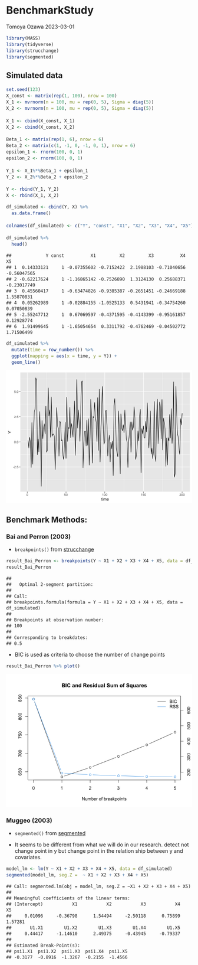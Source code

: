 BenchmarkStudy
================
Tomoya Ozawa
2023-03-01

``` r
library(MASS)
library(tidyverse)
library(strucchange)
library(segmented)
```

## Simulated data

``` r
set.seed(123)
X_const <- matrix(rep(1, 100), nrow = 100)
X_1 <- mvrnorm(n = 100, mu = rep(0, 5), Sigma = diag(5))
X_2 <- mvrnorm(n = 100, mu = rep(0, 5), Sigma = diag(5))

X_1 <- cbind(X_const, X_1)
X_2 <- cbind(X_const, X_2)

Beta_1 <- matrix(rep(1, 6), nrow = 6)
Beta_2 <- matrix(c(1, -1, 0, -1, 0, 1), nrow = 6)
epsilon_1 <- rnorm(100, 0, 1)
epsilon_2 <- rnorm(100, 0, 1)

Y_1 <- X_1%*%Beta_1 + epsilon_1
Y_2 <- X_2%*%Beta_2 + epsilon_2

Y <- rbind(Y_1, Y_2)
X <- rbind(X_1, X_2)
```

``` r
df_simulated <- cbind(Y, X) %>% 
  as.data.frame()

colnames(df_simulated) <- c("Y", "const", "X1", "X2", "X3", "X4", "X5")

df_simulated %>% 
  head()
```

    ##             Y const          X1         X2         X3          X4          X5
    ## 1  0.14333121     1 -0.07355602 -0.7152422  2.1988103 -0.71040656 -0.56047565
    ## 2 -0.62217624     1 -1.16865142 -0.7526890  1.3124130  0.25688371 -0.23017749
    ## 3  0.45560417     1 -0.63474826 -0.9385387 -0.2651451 -0.24669188  1.55870831
    ## 4  0.05262989     1 -0.02884155 -1.0525133  0.5431941 -0.34754260  0.07050839
    ## 5 -2.55247712     1  0.67069597 -0.4371595 -0.4143399 -0.95161857  0.12928774
    ## 6  1.91499645     1 -1.65054654  0.3311792 -0.4762469 -0.04502772  1.71506499

``` r
df_simulated %>% 
  mutate(time = row_number()) %>% 
  ggplot(mapping = aes(x = time, y = Y)) +
  geom_line()
```

![](BenchmarkStudy_files/figure-gfm/unnamed-chunk-4-1.png)<!-- -->

## Benchmark Methods:

### Bai and Perron (2003)

- `breakpoints()` from
  [strucchange](https://cran.r-project.org/web/packages/strucchange/strucchange.pdf)

``` r
result_Bai_Perron <- breakpoints(Y ~ X1 + X2 + X3 + X4 + X5, data = df_simulated)
result_Bai_Perron
```

    ## 
    ##   Optimal 2-segment partition: 
    ## 
    ## Call:
    ## breakpoints.formula(formula = Y ~ X1 + X2 + X3 + X4 + X5, data = df_simulated)
    ## 
    ## Breakpoints at observation number:
    ## 100 
    ## 
    ## Corresponding to breakdates:
    ## 0.5

- BIC is used as criteria to choose the number of change points

``` r
result_Bai_Perron %>% plot()
```

![](BenchmarkStudy_files/figure-gfm/unnamed-chunk-6-1.png)<!-- -->

### Muggeo (2003)

- `segmented()` from
  [segmented](https://cran.r-project.org/web/packages/segmented/segmented.pdfted)

- It seems to be different from what we will do in our research. detect
  not change point in y but change point in the relation ship between y
  and covariates.

``` r
model_lm <- lm(Y ~ X1 + X2 + X3 + X4 + X5, data = df_simulated)
segmented(model_lm, seg.Z =  ~ X1 + X2 + X3 + X4 + X5)
```

    ## Call: segmented.lm(obj = model_lm, seg.Z = ~X1 + X2 + X3 + X4 + X5)
    ## 
    ## Meaningful coefficients of the linear terms:
    ## (Intercept)           X1           X2           X3           X4           X5  
    ##     0.01096     -0.36798      1.54494     -2.50118      0.75899      1.57281  
    ##       U1.X1        U1.X2        U1.X3        U1.X4        U1.X5  
    ##     0.44417     -1.14610      2.49375     -0.43945     -0.79337  
    ## 
    ## Estimated Break-Point(s):
    ## psi1.X1  psi1.X2  psi1.X3  psi1.X4  psi1.X5  
    ## -0.3177  -0.8916  -1.3267  -0.2155  -1.4566
